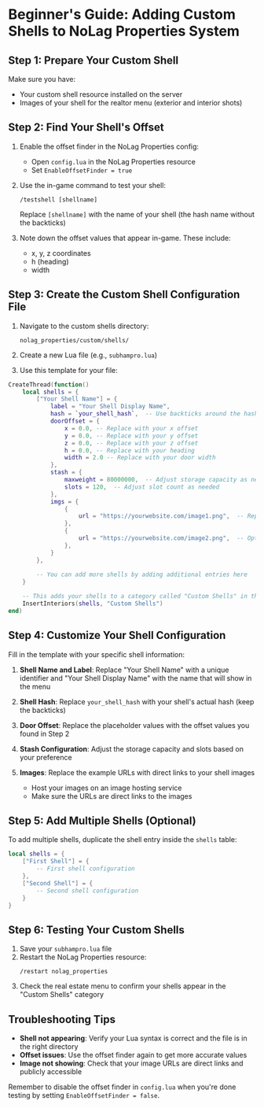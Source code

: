 # Beginner's Guide: Adding Custom Shells to NoLag Properties System

## Step 1: Prepare Your Custom Shell

Make sure you have:
- Your custom shell resource installed on the server
- Images of your shell for the realtor menu (exterior and interior shots)

## Step 2: Find Your Shell's Offset

1. Enable the offset finder in the NoLag Properties config:
   - Open `config.lua` in the NoLag Properties resource
   - Set `EnableOffsetFinder = true`

2. Use the in-game command to test your shell:
   ```
   /testshell [shellname]
   ```
   Replace `[shellname]` with the name of your shell (the hash name without the backticks)

3. Note down the offset values that appear in-game. These include:
   - x, y, z coordinates
   - h (heading)
   - width

## Step 3: Create the Custom Shell Configuration File

1. Navigate to the custom shells directory:
   ```
   nolag_properties/custom/shells/
   ```

2. Create a new Lua file (e.g., `subhampro.lua`)

3. Use this template for your file:

```lua
CreateThread(function()
    local shells = {
        ["Your Shell Name"] = {
            label = "Your Shell Display Name",
            hash = `your_shell_hash`,  -- Use backticks around the hash name
            doorOffset = { 
                x = 0.0, -- Replace with your x offset
                y = 0.0, -- Replace with your y offset
                z = 0.0, -- Replace with your z offset
                h = 0.0, -- Replace with your heading
                width = 2.0 -- Replace with your door width
            },
            stash = {
                maxweight = 80000000,  -- Adjust storage capacity as needed
                slots = 120,  -- Adjust slot count as needed
            },
            imgs = {
                {
                    url = "https://yourwebsite.com/image1.png",  -- Replace with your image URL
                },
                {
                    url = "https://yourwebsite.com/image2.png",  -- Optional additional images
                },
            }
        },
        
        -- You can add more shells by adding additional entries here
    }

    -- This adds your shells to a category called "Custom Shells" in the menu
    InsertInteriors(shells, "Custom Shells")
end)
```

## Step 4: Customize Your Shell Configuration

Fill in the template with your specific shell information:

1. **Shell Name and Label**: Replace "Your Shell Name" with a unique identifier and "Your Shell Display Name" with the name that will show in the menu

2. **Shell Hash**: Replace `your_shell_hash` with your shell's actual hash (keep the backticks)

3. **Door Offset**: Replace the placeholder values with the offset values you found in Step 2

4. **Stash Configuration**: Adjust the storage capacity and slots based on your preference

5. **Images**: Replace the example URLs with direct links to your shell images
   - Host your images on an image hosting service
   - Make sure the URLs are direct links to the images

## Step 5: Add Multiple Shells (Optional)

To add multiple shells, duplicate the shell entry inside the `shells` table:

```lua
local shells = {
    ["First Shell"] = {
        -- First shell configuration
    },
    ["Second Shell"] = {
        -- Second shell configuration
    }
}
```

## Step 6: Testing Your Custom Shells

1. Save your `subhampro.lua` file
2. Restart the NoLag Properties resource:
   ```
   /restart nolag_properties
   ```
3. Check the real estate menu to confirm your shells appear in the "Custom Shells" category

## Troubleshooting Tips

- **Shell not appearing**: Verify your Lua syntax is correct and the file is in the right directory
- **Offset issues**: Use the offset finder again to get more accurate values
- **Image not showing**: Check that your image URLs are direct links and publicly accessible

Remember to disable the offset finder in `config.lua` when you're done testing by setting `EnableOffsetFinder = false`.
